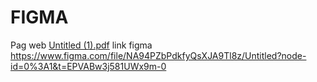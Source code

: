 # FIGMA
Pag web 
[Untitled (1).pdf](https://github.com/Nainsa/FIGMA/files/10367468/Untitled.1.pdf)
link figma https://www.figma.com/file/NA94PZbPdkfyQsXJA9Tl8z/Untitled?node-id=0%3A1&t=EPVABw3j581UWx9m-0
